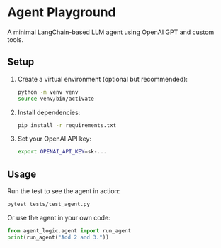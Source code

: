 # Agent Playground

A minimal LangChain-based LLM agent using OpenAI GPT and custom tools.

## Setup

1. Create a virtual environment (optional but recommended):
   ```bash
   python -m venv venv
   source venv/bin/activate
   ```
2. Install dependencies:
   ```bash
   pip install -r requirements.txt
   ```
3. Set your OpenAI API key:
   ```bash
   export OPENAI_API_KEY=sk-...
   ```

## Usage

Run the test to see the agent in action:

```bash
pytest tests/test_agent.py
```

Or use the agent in your own code:

```python
from agent_logic.agent import run_agent
print(run_agent("Add 2 and 3."))
``` 